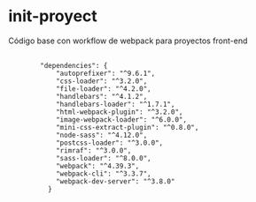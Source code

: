 # init-proyect
Código base con workflow de webpack para proyectos front-end
<pre>
    <code>
        "dependencies": {
            "autoprefixer": "^9.6.1",
            "css-loader": "^3.2.0",
            "file-loader": "^4.2.0",
            "handlebars": "^4.1.2",
            "handlebars-loader": "^1.7.1",
            "html-webpack-plugin": "^3.2.0",
            "image-webpack-loader": "^6.0.0",
            "mini-css-extract-plugin": "^0.8.0",
            "node-sass": "^4.12.0",
            "postcss-loader": "^3.0.0",
            "rimraf": "^3.0.0",
            "sass-loader": "^8.0.0",
            "webpack": "^4.39.3",
            "webpack-cli": "^3.3.7",
            "webpack-dev-server": "^3.8.0"
          }
  </code>
</pre>

